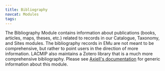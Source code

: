 ```yaml
---
title: Bibliography
navcat: Modules
tags:
---
```

The Bibliography Module contains information about publications (books, articles, maps, theses, etc.)  related to records in our Catalogue, Taxonomy, and Sites modules. The bibliography records in EMu are not meant to be comprehensive, but rather to point users in the direction of more information. LACMIP also maintains a Zotero library that is a much more comprehensive bibliography. Please see [Axiell's documentation](http://help.emu.axiell.com/latest/en/Topics/EMu/Bibliography%20module.htm) for generic information about this module.
